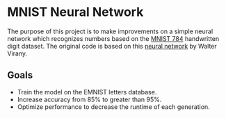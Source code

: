 # MNIST Neural Network
The purpose of this project is to make improvements on a simple neural network which recognizes numbers based on the [MNIST 784](https://www.openml.org/search?type=data&sort=runs&id=554&status=active) handwritten digit dataset.
The original code is based on this [neural network](https://github.com/wvirany/NeuralNetwork) by Walter Virany.

## Goals
- Train the model on the EMNIST letters database.
- Increase accuracy from 85% to greater than 95%.
- Optimize performance to decrease the runtime of each generation.
